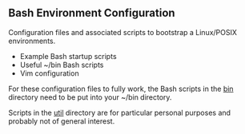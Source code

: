 ## Bash Environment Configuration
Configuration files and associated scripts to bootstrap
a Linux/POSIX environments.
* Example Bash startup scripts
* Useful ~/bin Bash scripts
* Vim configuration

For these configuration files to fully work, the Bash
scripts in the [bin](bin) directory need to be put into
your ~/bin directory.

Scripts in the [util](util) directory are for particular
personal purposes and probably not of general interest.
